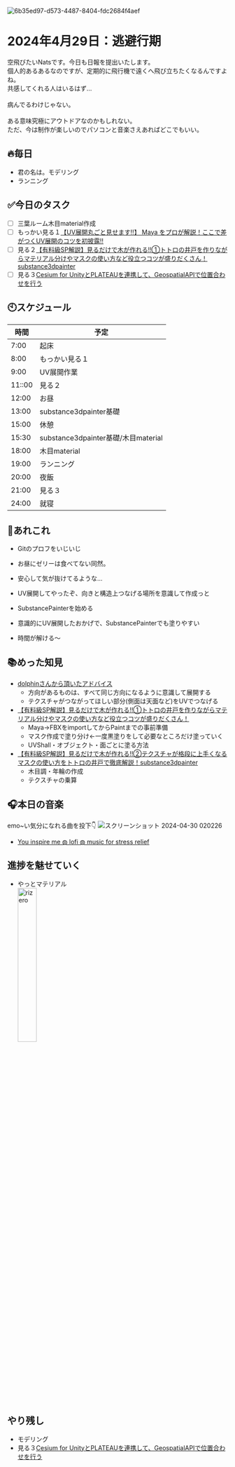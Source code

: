 ![6b35ed97-d573-4487-8404-fdc2684f4aef](https://github.com/Nats-xrDev/Nippo/assets/86301377/bb03c89f-7e33-432b-b6a4-654edfafcdd2)

# 2024年4月29日：逃避行期

空飛びたいNatsです。今日も日報を提出いたします。<br>
個人的あるあるなのですが、定期的に飛行機で遠くへ飛び立ちたくなるんですよね。<br>共感してくれる人はいるはず…<br><br>病んでるわけじゃない。<br><br>ある意味究極にアウトドアなのかもしれない。<br>ただ、今は制作が楽しいのでパソコンと音楽さえあればどこでもいい。



## 🔥毎日
- 君の名は。モデリング
- ランニング

## ✅今日のタスク
- [ ] 三葉ルーム木目material作成
- [ ] もっかい見る１[【UV展開丸ごと見せます‼】 Maya をプロが解説！ここで差がつくUV展開のコツを初披露‼](https://www.youtube.com/watch?v=P8jGDPZTRIE)
- [ ] 見る２[【有料級SP解説】見るだけで木が作れる!!①トトロの井戸を作りながらマテリアル分けやマスクの使い方など役立つコツが盛りだくさん！substance3dpainter](https://www.youtube.com/watch?v=bNoA25vXm8A&list=WL&index=6&t=526s)
- [ ] 見る３[Cesium for UnityとPLATEAUを連携して、GeospatialAPIで位置合わせを行う](https://zenn.dev/meson/articles/cesium-plateau-geospatialapi)

## 🕙スケジュール
| 時間 |  予定 |
| ---- | ---- |
|  7:00 |起床|
|  8:00 |もっかい見る１|
|  9:00 |UV展開作業|
|  11::00 |見る２|
|  12:00 |お昼|
|  13:00 |substance3dpainter基礎|
|  15:00 |休憩|
|  15:30 |substance3dpainter基礎/木目material|
|  18:00 |木目material|
|  19:00 |ランニング|
|  20:00 |夜飯|
|  21:00 |見る３|
|  24:00 |就寝|


## 📌あれこれ
- Gitのプロフをいじいじ

- お昼にゼリーは食べてない同然。
- 安心して気が抜けてるような…

- UV展開してやったぞ、向きと構造上つなげる場所を意識して作成っと

- SubstancePainterを始める

- 意識的にUV展開したおかげで、SubstancePainterでも塗りやすい
- 時間が解ける～


## 📚めった知見
- [dolphinさんから頂いたアドバイス](https://discord.com/channels/791470586915586070/1193988547686961213/1234422145707282452)
  - 方向があるものは、すべて同じ方向になるように意識して展開する
  - テクスチャがつながってほしい部分(側面は天面など)をUVでつなげる
- [【有料級SP解説】見るだけで木が作れる!!①トトロの井戸を作りながらマテリアル分けやマスクの使い方など役立つコツが盛りだくさん！](https://www.youtube.com/watch?v=bNoA25vXm8A&t=539s)
  - Maya→FBXをimportしてからPaintまでの事前準備
  - マスク作成で塗り分け←一度黒塗りをして必要なところだけ塗っていく
  - UVShall・オブジェクト・面ごとに塗る方法
- [【有料級SP解説】見るだけで木が作れる!!②テクスチャが格段に上手くなるマスクの使い方をトトロの井戸で徹底解説！substance3dpainter](https://www.youtube.com/watch?v=FjWtpKujaA4&t=591s)
  - 木目調・年輪の作成
  - テクスチャの乗算

## 🎧本日の音楽
emo~い気分になれる曲を投下👇
![スクリーンショット 2024-04-30 020226](https://github.com/Nats-xrDev/Nippo/assets/86301377/04b4f096-b7f0-442b-849b-7028397654be)

- [You inspire me ◍ lofi ◍ music for stress relief](https://youtu.be/dgJ6VRcwTcw?si=cDfSCjxnae0GU5Vi)

## 進捗を魅せていく
- やっとマテリアル<br><img src="https://github.com/Nats-xrDev/Nippo/assets/86301377/10b8eba1-ab49-4201-8c8b-73c13e399719" alt="rizero" width="30%">

## やり残し
- モデリング
- 見る３[Cesium for UnityとPLATEAUを連携して、GeospatialAPIで位置合わせを行う](https://zenn.dev/meson/articles/cesium-plateau-geospatialapi)
